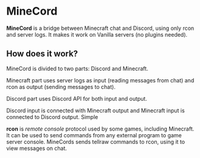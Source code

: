 # MineCord

**MineCord** is a bridge between Minecraft chat and Discord, using only rcon and server logs. It makes it work on Vanilla servers (no plugins needed).

## How does it work?

MineCord is divided to two parts: Discord and Minecraft.

Minecraft part uses server logs as input (reading messages from chat) and rcon as output (sending messages to chat).

Discord part uses Discord API for both input and output.

Discord input is connected with Minecraft output and Minecraft input is connected to Discord output. Simple

**rcon** is *remote console* protocol used by some games, including Minecraft. It can be used to send commands from any external program to game server console. MineCords sends tellraw commands to rcon, using it to view messages on chat.
